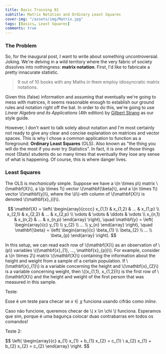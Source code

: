 ```yaml
---
title: Basic Training 01
subtitle: Matrix Notation and Ordinary Least Squares
cover-img: "/assets/img/Matrix.jpg"
tags: [Basics, Least Squares]
comments: true
---
```


### The Problem

So, for the inaugural post, I want to write about something uncontroversial. Joking. We're delving in a wild territory where the very fabric of society dissolves into nothingness: **matrix notation**. First, I'd like to fabricate a pretty innacurate statistic.

> 9 out of 10 books with any Maths in them employ idiosyncratic matrix notations.

Given this (false) information and assuming that eventually we're going to mess with matrices, it seems reasonable enough to establish our ground rules and notation right off the bat. In order to do this, we're going to use *Linear Algebra and its Applications* (4th edition) by [Gilbert Strang](http://www-math.mit.edu/~gs/) as our style guide.

However, I don't want to talk solely about notation and I'm most certainly not ready to give any clear and concise explanation on matrices and vector spaces. This is why I chose a common application to function as a foreground: **Ordinary Least Squares** (OLS). Also known as "the thing you will do the most if you ever try Statistics". In fact, it is one of those things most (Stats) students do so many times that eventually they lose any sense of what is happening. Of course, this is where danger lives.

### Least Squares

The OLS is *mechanically* simple. Suppose we have a \\(n \times p\\) matrix \\(\\mathbf{X}\\), a \\(p \times 1\\) vector \\(\\mathbf{\beta}\\), and a \\(n \times 1\\) vector \\(\\mathbf{y}\\), where the \\(i\\)-eth column of \\(\\mathbf{X}\\) is denoted \\(\\mathbf{x}\_{i}\\).

$$
\mathbf{X} = \left(
\begin{array}{cccc}
x_{1,1} & x_{1,2} & ... & x_{1,p} \\
x_{2,1} & x_{2,2} & ... & x_{2,p} \\
\vdots & \vdots & \ddots & \vdots \\
x_{n,1} & x_{n,2} & ... & x_{n,p}
\end{array}
\right),
\quad
\mathbf{y} = \left(
\begin{array}{c}
y_{1} \\
y_{2} \\
... \\
y_{n}
\end{array}
\right),
\quad
\mathbf{\beta} = \left(
\begin{array}{c}
\beta_{1} \\
\beta_{2} \\
... \\
\beta_{p}
\end{array}
\right).
$$

In this setup, we can read each row of \\(\\mathbf{X}\\) as an observation of \\(p\\) variables \\((\\mathbf{x}\_{1}, ..., \\mathbf{x}\_{p})\\). For example, consider a \\(n \times 2\\) matrix \\(\\mathbf{X}\\) containing the information about the height and weight from a sample of a certain population. If \\(\\mathbf{x}\_{1}\\) is a variable concerning the height and \\(\\mathbf{x}\_{2}\\) is a variable concerning weight, then \\((x\_{1,1}, x\_{1,2})\\) is the first row of \\(\\mathbf{X}\\) and the height and weight of the first person that was measured in this sample.

Teste:

Esse é um teste para checar se $x \in \chi$ funciona usando cifrão como *inline*.

Caso não funcione, queremos checar de \\( x \in \chi \\) funciona. Esperamos que sim, porque é uma bagunça colocar duas contrabarras em todos os comandos!

Teste 2:

$$
\left{
\begin{array}{c}
a\_{1} x\_{1} + b\_{1} x\_{2} = c\_{1} \\
a\_{2} x\_{1} + b\_{2} x\_{2} = c\_{2}
\end{array}
\right.
$$


